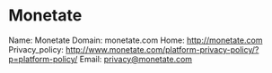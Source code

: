 
# Monetate

Name: Monetate
Domain: monetate.com
Home: http://monetate.com
Privacy_policy: http://www.monetate.com/platform-privacy-policy/?p=platform-policy/
Email: privacy@monetate.com
